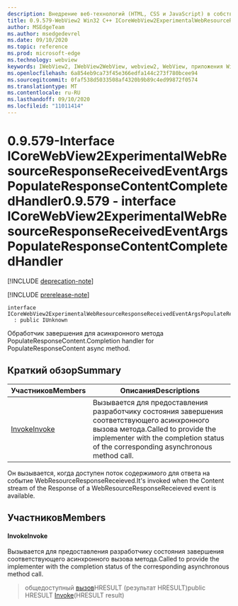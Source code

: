 ```yaml
---
description: Внедрение веб-технологий (HTML, CSS и JavaScript) в собственные приложения с помощью элемента управления Microsoft Edge WebView2
title: 0.9.579-WebView2 Win32 C++ ICoreWebView2ExperimentalWebResourceResponseReceivedEventArgsPopulateResponseContentCompletedHandler
author: MSEdgeTeam
ms.author: msedgedevrel
ms.date: 09/10/2020
ms.topic: reference
ms.prod: microsoft-edge
ms.technology: webview
keywords: IWebView2, IWebView2WebView, webview2, WebView, приложения Win32, Win32, EDGE, ICoreWebView2, ICoreWebView2Controller, управление браузером, EDGE HTML, ICoreWebView2ExperimentalWebResourceResponseReceivedEventArgsPopulateResponseContentCompletedHandler
ms.openlocfilehash: 6a854eb9ca73f45e366edfa144c273f780bcee94
ms.sourcegitcommit: 0faf538d5033508af4320b9b89c4ed99872f0574
ms.translationtype: MT
ms.contentlocale: ru-RU
ms.lasthandoff: 09/10/2020
ms.locfileid: "11011414"
---
```

# <span data-ttu-id="aaa95-104">0.9.579-Interface ICoreWebView2ExperimentalWebResourceResponseReceivedEventArgsPopulateResponseContentCompletedHandler</span><span class="sxs-lookup"><span data-stu-id="aaa95-104">0.9.579 - interface ICoreWebView2ExperimentalWebResourceResponseReceivedEventArgsPopulateResponseContentCompletedHandler</span></span> 

[!INCLUDE [deprecation-note](../../includes/deprecation-note.md)]

[!INCLUDE [prerelease-note](../../includes/prerelease-note.md)]

```
interface ICoreWebView2ExperimentalWebResourceResponseReceivedEventArgsPopulateResponseContentCompletedHandler
  : public IUnknown
```

<span data-ttu-id="aaa95-105">Обработчик завершения для асинхронного метода PopulateResponseContent.</span><span class="sxs-lookup"><span data-stu-id="aaa95-105">Completion handler for PopulateResponseContent async method.</span></span>

## <span data-ttu-id="aaa95-106">Краткий обзор</span><span class="sxs-lookup"><span data-stu-id="aaa95-106">Summary</span></span>

 <span data-ttu-id="aaa95-107">Участников</span><span class="sxs-lookup"><span data-stu-id="aaa95-107">Members</span></span>                        | <span data-ttu-id="aaa95-108">Описания</span><span class="sxs-lookup"><span data-stu-id="aaa95-108">Descriptions</span></span>
--------------------------------|---------------------------------------------
[<span data-ttu-id="aaa95-109">Invoke</span><span class="sxs-lookup"><span data-stu-id="aaa95-109">Invoke</span></span>](#invoke) | <span data-ttu-id="aaa95-110">Вызывается для предоставления разработчику состояния завершения соответствующего асинхронного вызова метода.</span><span class="sxs-lookup"><span data-stu-id="aaa95-110">Called to provide the implementer with the completion status of the corresponding asynchronous method call.</span></span>

<span data-ttu-id="aaa95-111">Он вызывается, когда доступен поток содержимого для ответа на событие WebResourceResponseReceieved.</span><span class="sxs-lookup"><span data-stu-id="aaa95-111">It's invoked when the Content stream of the Response of a WebResourceResponseReceieved event is available.</span></span>

## <span data-ttu-id="aaa95-112">Участников</span><span class="sxs-lookup"><span data-stu-id="aaa95-112">Members</span></span>

#### <span data-ttu-id="aaa95-113">Invoke</span><span class="sxs-lookup"><span data-stu-id="aaa95-113">Invoke</span></span> 

<span data-ttu-id="aaa95-114">Вызывается для предоставления разработчику состояния завершения соответствующего асинхронного вызова метода.</span><span class="sxs-lookup"><span data-stu-id="aaa95-114">Called to provide the implementer with the completion status of the corresponding asynchronous method call.</span></span>

> <span data-ttu-id="aaa95-115">общедоступный [вызов](#invoke)HRESULT (результат HRESULT)</span><span class="sxs-lookup"><span data-stu-id="aaa95-115">public HRESULT [Invoke](#invoke)(HRESULT result)</span></span>


